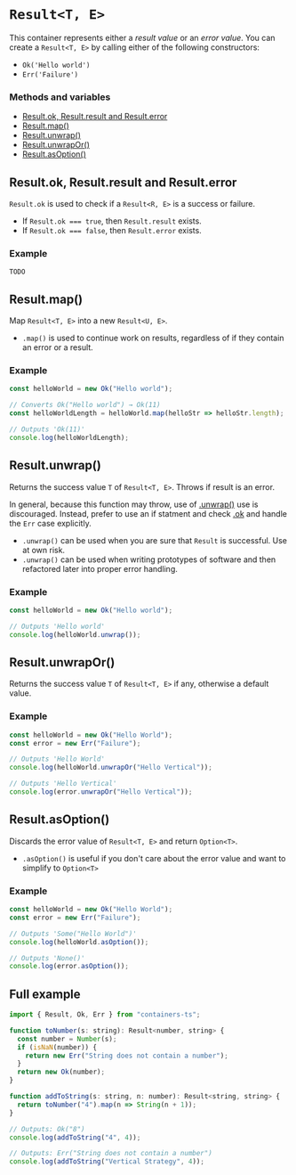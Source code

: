 # `Result<T, E>`

This container represents either a _result value_ or an _error value_. You can create a `Result<T, E>` by calling either of the following constructors:

- `Ok('Hello world')`
- `Err('Failure')`

### Methods and variables

- [Result.ok, Result.result and Result.error](#resultok-resultresult-and-resulterror)
- [Result.map()](#resultmap)
- [Result.unwrap()](#resultunwrap)
- [Result.unwrapOr()](#resultunwrapor)
- [Result.asOption()](#resultasoption)

## Result.ok, Result.result and Result.error

`Result.ok` is used to check if a `Result<R, E>` is a success or failure.

- If `Result.ok === true`, then `Result.result` exists.
- If `Result.ok === false`, then `Result.error` exists.

### Example

`TODO`

## Result.map()

Map `Result<T, E>` into a new `Result<U, E>`.

- `.map()` is used to continue work on results, regardless of if they contain an error or a result.

### Example

```typescript
const helloWorld = new Ok("Hello world");

// Converts Ok("Hello world") → Ok(11)
const helloWorldLength = helloWorld.map(helloStr => helloStr.length);

// Outputs 'Ok(11)'
console.log(helloWorldLength);
```

## Result.unwrap()

Returns the success value `T` of `Result<T, E>`. Throws if result is an error.

In general, because this function may throw, use of [.unwrap()](#resultunwrap) use is discouraged. Instead, prefer to use an if statment and check [.ok](#resultok) and handle the `Err` case explicitly.

- `.unwrap()` can be used when you are sure that `Result` is successful. Use at own risk.
- `.unwrap()` can be used when writing prototypes of software and then refactored later into proper error handling.

### Example

```typescript
const helloWorld = new Ok("Hello world");

// Outputs 'Hello world'
console.log(helloWorld.unwrap());
```

## Result.unwrapOr()

Returns the success value `T` of `Result<T, E>` if any, otherwise a default value.

### Example

```typescript
const helloWorld = new Ok("Hello World");
const error = new Err("Failure");

// Outputs 'Hello World'
console.log(helloWorld.unwrapOr("Hello Vertical"));

// Outputs 'Hello Vertical'
console.log(error.unwrapOr("Hello Vertical"));
```

## Result.asOption()

Discards the error value of `Result<T, E>` and return `Option<T>`.

- `.asOption()` is useful if you don't care about the error value and want to simplify to `Option<T>`

### Example

```typescript
const helloWorld = new Ok("Hello World");
const error = new Err("Failure");

// Outputs 'Some("Hello World")'
console.log(helloWorld.asOption());

// Outputs 'None()'
console.log(error.asOption());
```

## Full example

```javascript
import { Result, Ok, Err } from "containers-ts";

function toNumber(s: string): Result<number, string> {
  const number = Number(s);
  if (isNaN(number)) {
    return new Err("String does not contain a number");
  }
  return new Ok(number);
}

function addToString(s: string, n: number): Result<string, string> {
  return toNumber("4").map(n => String(n + 1));
}

// Outputs: Ok("8")
console.log(addToString("4", 4));

// Outputs: Err("String does not contain a number")
console.log(addToString("Vertical Strategy", 4));
```
